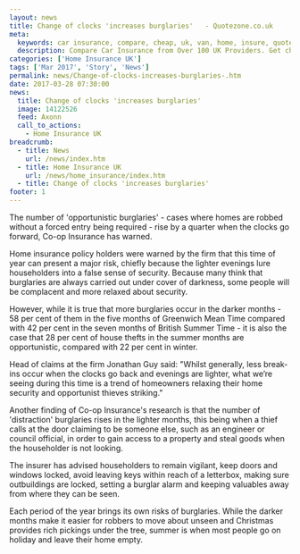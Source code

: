 ```yaml
---
layout: news
title: Change of clocks 'increases burglaries'   - Quotezone.co.uk
meta:
  keywords: car insurance, compare, cheap, uk, van, home, insure, quotes, online, comparison, bike, loans, life
  description: Compare Car Insurance from Over 100 UK Providers. Get cheap quotes online now using our fast, free, secure comparison site
categories: ['Home Insurance UK']
tags: ['Mar 2017', 'Story', 'News']
permalink: news/Change-of-clocks-increases-burglaries-.htm
date: 2017-03-28 07:30:00
news:
  title: Change of clocks 'increases burglaries'  
  image: 14122526
  feed: Axonn
  call_to_actions:
    - Home Insurance UK
breadcrumb:
  - title: News
    url: /news/index.htm
  - title: Home Insurance UK
    url: /news/home_insurance/index.htm
  - title: Change of clocks 'increases burglaries'  
footer: 1
---
```


The number of &#39;opportunistic burglaries&#39; - cases where homes are robbed without a forced entry being required - rise by a quarter when the clocks go forward, Co-op Insurance has warned.

Home insurance policy holders were warned by the firm that this time of year can present a major risk, chiefly because the lighter evenings lure householders into a false sense of security. Because many think that burglaries are always carried out under cover of darkness, some people will be complacent and more relaxed about security.

However, while it is true that more burglaries occur in the darker months - 58 per cent of them in the five months of Greenwich Mean Time compared with 42 per cent in the seven months of British Summer Time - it is also the case that 28 per cent of house thefts in the summer months are opportunistic, compared with 22 per cent in winter.

Head of claims at the firm Jonathan Guy said: &quot;Whilst generally, less break-ins occur when the clocks go back and evenings are lighter, what we&rsquo;re seeing during this time is a trend of homeowners relaxing their home security and opportunist thieves striking.&quot;

Another finding of Co-op Insurance&#39;s research is that the number of &#39;distraction&#39; burglaries rises in the lighter months, this being when a thief calls at the door claiming to be someone else, such as an engineer or council official, in order to gain access to a property and steal goods when the householder is not looking.

The insurer has advised householders to remain vigilant, keep doors and windows locked, avoid leaving keys within reach of a letterbox, making sure outbuildings are locked, setting a burglar alarm and keeping valuables away from where they can be seen. &nbsp;

Each period of the year brings its own risks of burglaries. While the darker months make it easier for robbers to move about unseen and Christmas provides rich pickings under the tree, summer is when most people go on holiday and leave their home empty.
